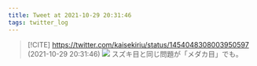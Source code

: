 ```yaml
---
title: Tweet at 2021-10-29 20:31:46
tags: twitter_log
---
```


> [!CITE] https://twitter.com/kaisekiriu/status/1454048308003950597 (2021-10-29 20:31:46)
> ![](https://twitter.com/kaisekiriu/status/1454048308003950597)
> スズキ目と同じ問題が「メダカ目」でも。
